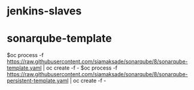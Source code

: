 # jenkins-slaves

# sonarqube-template

$oc process -f https://raw.githubusercontent.com/siamaksade/sonarqube/8/sonarqube-template.yaml | oc create -f -
$oc process -f https://raw.githubusercontent.com/siamaksade/sonarqube/8/sonarqube-persistent-template.yaml | oc create -f -
